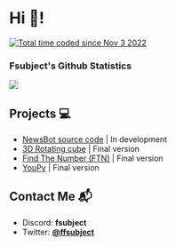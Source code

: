 # Hi 👋!
<a href="https://wakatime.com/@98d42707-b111-437c-8c48-2a5b1bfe2e1a"><img src="https://wakatime.com/badge/user/98d42707-b111-437c-8c48-2a5b1bfe2e1a.svg" alt="Total time coded since Nov 3 2022" /></a>

### Fsubject's Github Statistics
<img src="https://github-readme-stats.vercel.app/api?username=fsubject&show_icons=true&theme=dark"/>

## Projects 💻
* <a href="https://github.com/Fsubject/NewsBot-code">NewsBot source code</a> | In development
* <a href="https://github.com/Fsubject/Rotating-Cube">3D Rotating cube</a> | Final version
* <a href="https://github.com/Fsubject/find-the-number">Find The Number (FTN)</a> | Final version
* <a href="https://github.com/Fsubject/YouPy">YouPy</a> | Final version

## Contact Me 📬
* Discord: **fsubject**
* Twitter: <a href="https://twitter.com/Fsubj_ect">**@ffsubject**</a>
